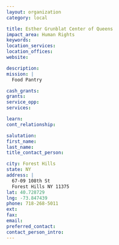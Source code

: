 ```yaml
---
layout: organization
category: local

title: Esther Grunblat Center of Queens
impact_area: Human Rights
keywords: 
location_services: 
location_offices: 
website: 

description: 
mission: |
  Food Pantry

cash_grants: 
grants: 
service_opp: 
services: 

learn: 
cont_relationship: 

salutation: 
first_name: 
last_name: 
title_contact_person: 

city: Forest Hills
state: NY
address: |
  67-09 108th St  
  Forest Hills NY 11375
lat: 40.728729
lng: -73.847439
phone: 718-268-5011
ext: 
fax: 
email: 
preferred_contact: 
contact_person_intro: 
---
```

